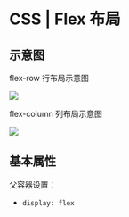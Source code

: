 # CSS | Flex 布局

## 示意图

flex-row 行布局示意图

![](https://cjpark-1304138896.cos.ap-guangzhou.myqcloud.com/note_img/20211207170923.png)

flex-column 列布局示意图

![](https://cjpark-1304138896.cos.ap-guangzhou.myqcloud.com/note_img/20211207170934.png)

## 基本属性

父容器设置：

+ `display: flex`

